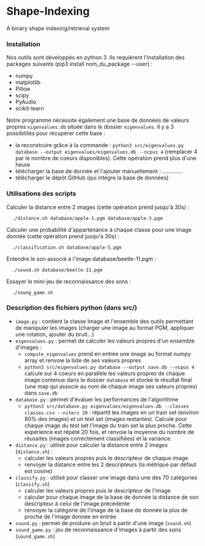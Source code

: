 # Shape-Indexing
A binary shape indexing/retrieval system

### Installation

Nos outils sont développés en python 3. Ils requièrent l'installation des packages suivants (pip3 install nom_du_package --user) : 
  - numpy
  - matplotlib
  - Pillow
  - scipy
  - PyAudio
  - scikit-learn

Notre programme nécessite également une base de données de valeurs propres `eigenvalues.db` située dans le dossier `eigenvalues`. Il y a 3 possibilités pour récupérer cette base : 
  - la reconstruire grâce à la commande : `python3 src/eigenvalues.py database --output eigenvalues/eigenvalues.db --ncpus 4` (remplacer 4 par le nombre de coeurs disponibles). Cette opération prend plus d'une heure
  - télécharger la base de donnée et l'ajouter manuellement : .............
  - télécharger le dépôt GitHub (qui intègre la base de données)

### Utilisations des scripts

Calculer la distance entre 2 images (cette opération prend jusqu'à 30s) :
```
  ./distance.sh database/apple-1.pgm database/apple-3.pgm 
```

Calculer une probabilité d'appartenance à chaque classe pour une image donnée (cette opération prend jusqu'à 30s) :
```
  ./classification.sh database/apple-5.pgm 
```

Entendre le son associé à l'image database/beetle-11.pgm :
```
  ./sound.sh database/beetle-11.pgm
```

Essayer le mini-jeu de reconnaissance des sons : 
```
  ./soung_game.sh
```

### Description des fichiers python (dans src/)

 - `image.py` : contient la classe Image et l'ensemble des outils permettant de manipuler les images (charger une image au format PGM, appliquer une  rotation, ajouter du bruit...)
 - `eigenvalues.py` : permet de calculer les valeurs propres d'un ensemble d'images : 
    * `compute_eigenvalues` prend en entrée une image au format numpy array et renvoie la liste de ses valeurs propres
    * `python3 src/eigenvalues.py database --output save.db --ncpus 4` calcule sur 4 coeurs en parallèle les valeurs propres de chaque image contenue dans le dossier `database` et stocke le résultat final (une map qui associe au nom de chaque image ses valeurs propres) dans `save.db`
 - `database.py` : permet d'évaluer les performances de l'algorithme
    * `python3 src/database.py eigenvalues/eigenvalues.db --classes classes.csv --niters 20` : répartit les images en un train set (environ 80% des images) et un test set (images restantes). Calcule pour chaque image du test set l'image du train set la plus proche. Cette expérience est répété 20 fois, et renvoie la moyenne du nombre de réussites (images correctement classifiées) et la variance.
 - `distance.py` : utilisé pour calculer la distance entre 2 images (`distance.sh`) : 
    * calculer les valeurs propres puis le descripteur de chaque image 
    * renvoyer la distance entre les 2 descripteurs (la métrique par défaut est cosine)
 - `classify.py` : utilisé pour classer une image dans une des 70 catégories (`classify.sh`)
    * calculer les valeurs propres puis le descripteur de l'image 
    * calculer pour chaque image de la base de donnée la distance de son descripteur à celui de l'image précédente
    * renvoyer la catégorie de l'image de la base de donnée la plus de proche de l'image donnée en entrée
 - `sound.py` : permet de produire un bruit à partir d'une image (`sound.sh`)
 - `sound_game.py` : jeu de reconnaissance d'images à partir des sons (`sound_game.sh`)


